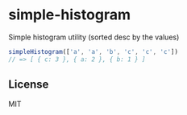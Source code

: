 # simple-histogram

Simple histogram utility (sorted desc by the values)


```js
simpleHistogram(['a', 'a', 'b', 'c', 'c', 'c'])
// => [ { c: 3 }, { a: 2 }, { b: 1 } ]
```

## License

MIT